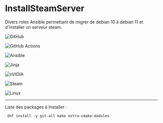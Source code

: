 # InstallSteamServer
Divers roles Ansible permettant de migrer de debian 10 à debian 11 et d'installer un serveur steam.

![GitHub](https://img.shields.io/badge/github-%23121011.svg?style=for-the-badge&logo=github&logoColor=white)

![GitHub Actions](https://img.shields.io/badge/github%20actions-%232671E5.svg?style=for-the-badge&logo=githubactions&logoColor=white)

![Ansible](https://img.shields.io/badge/ansible-%231A1918.svg?style=for-the-badge&logo=ansible&logoColor=white)

![Jinja](https://img.shields.io/badge/jinja-white.svg?style=for-the-badge&logo=jinja&logoColor=black)

![nVIDIA](https://img.shields.io/badge/nVIDIA-%2376B900.svg?style=for-the-badge&logo=nVIDIA&logoColor=white)

![Steam](https://img.shields.io/badge/steam-%23000000.svg?style=for-the-badge&logo=steam&logoColor=white)

![Linux](https://img.shields.io/badge/Linux-FCC624?style=for-the-badge&logo=linux&logoColor=black)

***
Liste des packages à Installer :

 ```shell
  dnf install -y git-all make extra-cmake-modules
```

